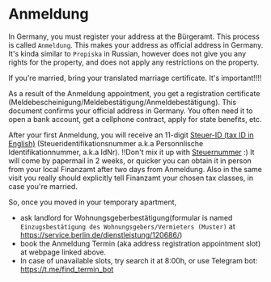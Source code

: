 # Anmeldung

In Germany, you must register your address at the Bürgeramt. This process is called `Anmeldung`. 
This makes your address as official address in Germany. It's kinda similar to `Propiska` in Russian, however does not give you any rights for the property, and does not apply any restrictions on the property.

If you're married, bring your translated marriage certificate. It's important!!!!

As a result of the Anmeldung appointment, you get a registration certificate (Meldebescheinigung/Meldebestätigung/Anmeldebestätigung). This document confirms your official address in Germany. You often need it to open a bank account, get a cellphone contract, apply for state benefits, etc. 

After your first Anmeldung, you will receive an 11-digit [Steuer-ID (tax ID in English)](finanzamt.md) (Steueridentifikationsnummer a.k.a Personnlische Identifikationnummer, a.k.a IdNr).
!!Don't mix it up with [Steuernummer](https://praxistipps.focus.de/steuernummer-vs-steuer-id-das-sind-die-unterschiede_126609) :)
It will come by papermail in 2 weeks, or quicker you can obtain it in person from your local Finanzamt after two days from Anmeldung.
Also in the same visit you really should explicitly tell Finanzamt your chosen tax classes, in case you're married. 

So, once you moved in your temporary apartment,
- ask landlord for Wohnungsgeberbestätigung(formular is named `Einzugsbestätigung des Wohnungsgebers/Vermieters (Muster)` at https://service.berlin.de/dienstleistung/120686/)
- book the Anmeldung Termin (aka address registration appointment slot) at webpage linked above.  
- In case of unavailable slots, try search it at 8:00h, or use Telegram bot: https://t.me/find_termin_bot
